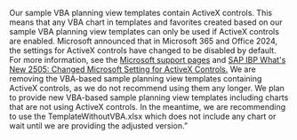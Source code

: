 Our sample VBA planning view templates contain ActiveX controls. This means that any VBA chart in templates and favorites created based on our sample VBA planning view templates can only be used if ActiveX controls are enabled. 
Microsoft announced that in Microsoft 365 and Office 2024, the settings for ActiveX controls have changed to be disabled by default. For more information, see the [Microsoft support pages](https://support.microsoft.com/en-us/office/activex-controls-are-disabled-by-default-in-microsoft-365-and-office-2024-9cae60f8-478c-42c6-978c-eca072525d64) and 
[SAP IBP What's New 2505: Changed Microsoft Setting for ActiveX Controls.](https://help.sap.com/docs/SAP_INTEGRATED_BUSINESS_PLANNING/1a872737ea3647d28f59b3dc2e204292/bf25bef4aac1496eb56a8f28fa4c8715.html?parentHref=/whats-new/de1a677ad82f4858b4a3174545fc3068?locale=en-US&parentName=What%27s%20New%20Viewer%20-%20SAP%20Integrated%20Business%20Planning%20(SAP%20IBP)%202505&locale=en-US)
We are removing the VBA-based sample planning view templates containing ActiveX controls, as we do not recommend using them any longer. We plan to provide new VBA-based sample planning view templates including charts that are not using ActiveX controls.
In the meantime, we are recommending to use the TemplateWithoutVBA.xlsx which does not include any chart or wait until we are providing the adjusted version.”
